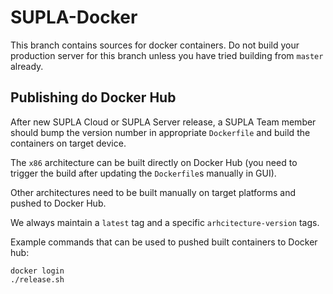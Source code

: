 # SUPLA-Docker

This branch contains sources for docker containers. Do not build your production
server for this branch unless you have tried building from `master` already.

## Publishing do Docker Hub
After new SUPLA Cloud or SUPLA Server release, a SUPLA Team member
should bump the version number in appropriate `Dockerfile` and build the
containers on target device. 

The `x86` architecture can be built directly on Docker Hub (you need to
trigger the build after updating the `Dockerfile`s manually in GUI).

Other architectures need to be built manually on target platforms and pushed
to Docker Hub.

We always maintain a `latest` tag and a specific `arhcitecture-version` tags.

Example commands that can be used to pushed built containers to Docker hub:

```
docker login
./release.sh
```
